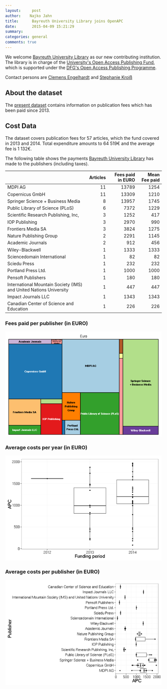 ```yaml
---
layout:     post
author:    Najko Jahn
title:      Bayreuth University Library joins OpenAPC
date:       2015-04-09 15:21:29
summary:    
categories: general
comments: true
---
```





We welcome [Bayreuth University Library](http://www.ub.uni-bayreuth.de/en/index.html) as our new contributing institution. The library is in charge of the [University's Open Access Publishing Fund](http://www.ub.uni-bayreuth.de/en/digitale_bibliothek/open_access/index.html), which is supported under the [DFG's Open Access Publishing Programme](http://www.dfg.de/en/research_funding/programmes/infrastructure/lis/funding_opportunities/open_access_publishing/index.html).

Contact persons are [Clemens Engelhardt](http://www.ub.uni-bayreuth.de/de/team/Engelhardt_Clemens/index.php) and [Stephanie Kroiß](http://www.ub.uni-bayreuth.de/de/team/Kroiss_Stephanie/index.php)

## About the dataset

The [present dataset](https://github.com/OpenAPC/openapc-de/commit/0be8afc4b3ad67977244268e9770791410dc9cfb#diff-2c884d723400f4723e3f3651ae3a2119) contains information on publication fees which has been paid since 2013.

## Cost Data



The dataset covers publication fees for 57 articles, which the fund covered in 2013 and 2014. Total expenditure amounts to 64 519€ and the average fee is 1 132€.

The following table shows the payments [Bayreuth University Library](https://www.ub.uni-bayreuth.de/en/index.html) has made to the publishers (including taxes).


|                                                                   | Articles| Fees paid in EURO| Mean Fee paid|
|:------------------------------------------------------------------|--------:|-----------------:|-------------:|
|MDPI AG                                                            |       11|             13789|          1254|
|Copernicus GmbH                                                    |       11|             13309|          1210|
|Springer Science + Business Media                                  |        8|             13957|          1745|
|Public Library of Science (PLoS)                                   |        6|              7372|          1229|
|Scientific Research Publishing, Inc,                               |        3|              1252|           417|
|IOP Publishing                                                     |        3|              2970|           990|
|Frontiers Media SA                                                 |        3|              3824|          1275|
|Nature Publishing Group                                            |        2|              2291|          1145|
|Academic Journals                                                  |        2|               912|           456|
|Wiley-Blackwell                                                    |        1|              1333|          1333|
|Sciencedomain International                                        |        1|                82|            82|
|Sciedu Press                                                       |        1|               232|           232|
|Portland Press Ltd.                                                |        1|              1000|          1000|
|Pensoft Publishers                                                 |        1|               180|           180|
|International Mountain Society (IMS) and United Nations University |        1|               447|           447|
|Impact Journals LLC                                                |        1|              1343|          1343|
|Canadian Center of Science and Education                           |        1|               226|           226|

### Fees paid per publisher (in EURO)

![plot of chunk tree_bayreuth_2015_04_09](/figure/tree_bayreuth_2015_04_09-1.png) 

###  Average costs per year (in EURO)

![plot of chunk box_year_bayreuth_2015_04_09](/figure/box_year_bayreuth_2015_04_09-1.png) 

###  Average costs per publisher (in EURO)

![plot of chunk box_publisher_bayreuth_2015_04_09](/figure/box_publisher_bayreuth_2015_04_09-1.png) 
